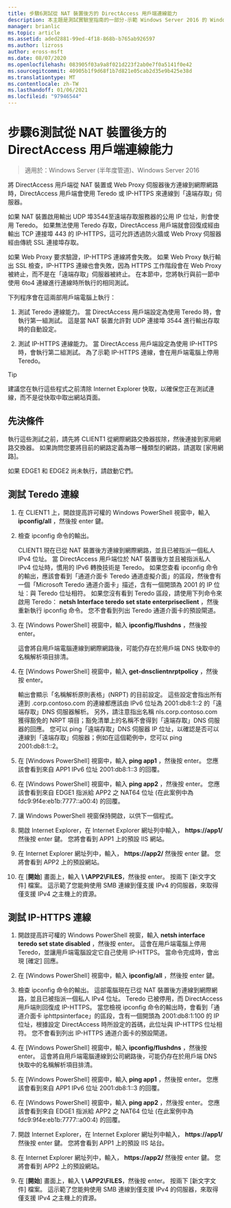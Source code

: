 ```yaml
---
title: 步驟6測試從 NAT 裝置後方的 DirectAccess 用戶端連線能力
description: 本主題是測試實驗室指南的一部分-示範 Windows Server 2016 的 Windows NLB 叢集中的 DirectAccess
manager: brianlic
ms.topic: article
ms.assetid: aded2881-99ed-4f18-868b-b765ab926597
ms.author: lizross
author: eross-msft
ms.date: 08/07/2020
ms.openlocfilehash: 083905f03a9a8f021d223f2ab0e7f0a5141f0e42
ms.sourcegitcommit: 40905b1f9d68f1b7d821e05cab2d35e9b425e38d
ms.translationtype: MT
ms.contentlocale: zh-TW
ms.lasthandoff: 01/06/2021
ms.locfileid: "97946544"
---
```

# <a name="step-6-test-directaccess-client-connectivity-from-behind-a-nat-device"></a>步驟6測試從 NAT 裝置後方的 DirectAccess 用戶端連線能力

>適用於：Windows Server (半年度管道)、Windows Server 2016

將 DirectAccess 用戶端從 NAT 裝置或 Web Proxy 伺服器後方連線到網際網路時，DirectAccess 用戶端會使用 Teredo 或 IP-HTTPS 來連線到「遠端存取」伺服器。

如果 NAT 裝置啟用輸出 UDP 埠3544至遠端存取服務器的公用 IP 位址，則會使用 Teredo。 如果無法使用 Teredo 存取，DirectAccess 用戶端就會回復成經由輸出 TCP 連接埠 443 的 IP-HTTPS，這可允許透過防火牆或 Web Proxy 伺服器經由傳統 SSL 連接埠存取。

如果 Web Proxy 要求驗證，IP-HTTPS 連線將會失敗。 如果 Web Proxy 執行輸出 SSL 檢查，IP-HTTPS 連線也會失敗，因為 HTTPS 工作階段會在 Web Proxy 被終止，而不是在「遠端存取」伺服器被終止。 在本節中，您將執行與前一節中使用 6to4 連線進行連線時所執行的相同測試。

下列程序會在這兩部用戶端電腦上執行：

1. 測試 Teredo 連線能力。 當 DirectAccess 用戶端設定為使用 Teredo 時，會執行第一組測試。 這是當 NAT 裝置允許對 UDP 連接埠 3544 進行輸出存取時的自動設定。

2. 測試 IP-HTTPS 連線能力。 當 DirectAccess 用戶端設定為使用 IP-HTTPS 時，會執行第二組測試。 為了示範 IP-HTTPS 連線，會在用戶端電腦上停用 Teredo。

> [!TIP]
> 建議您在執行這些程式之前清除 Internet Explorer 快取，以確保您正在測試連線，而不是從快取中取出網站頁面。

## <a name="prerequisites"></a>先決條件

執行這些測試之前，請先將 CLIENT1 從網際網路交換器拔除，然後連接到家用網路交換器。 如果詢問您要將目前的網路定義為哪一種類型的網路，請選取 [家用網路]。

如果 EDGE1 和 EDGE2 尚未執行，請啟動它們。

## <a name="test-teredo-connectivity"></a>測試 Teredo 連線

1. 在 CLIENT1 上，開啟提高許可權的 Windows PowerShell 視窗中，輸入 **ipconfig/all** ，然後按 enter 鍵。

2. 檢查 ipconfig 命令的輸出。

   CLIENT1 現在已從 NAT 裝置後方連線到網際網路，並且已被指派一個私人 IPv4 位址。 當 DirectAccess 用戶端位於 NAT 裝置後方並且被指派私人 IPv4 位址時，慣用的 IPv6 轉換技術是 Teredo。 如果您查看 ipconfig 命令的輸出，應該會看到「通道介面卡 Teredo 通道虛擬介面」的區段，然後會有一個「Microsoft Teredo 通道介面卡」描述，含有一個開頭為 2001 的 IP 位址：與 Teredo 位址相符。 如果您沒有看到 Teredo 區段，請使用下列命令來啟用 Teredo： **netsh Interface teredo set state enterpriseclient** ，然後重新執行 ipconfig 命令。 您不會看到列出 Teredo 通道介面卡的預設閘道。

3. 在 [Windows PowerShell] 視窗中，輸入 **ipconfig/flushdns** ，然後按 enter。

   這會將自用戶端電腦連線到網際網路後，可能仍存在於用戶端 DNS 快取中的名稱解析項目排清。

4. 在 [Windows PowerShell] 視窗中，輸入 **get-dnsclientnrptpolicy** ，然後按 enter。

   輸出會顯示「名稱解析原則表格」(NRPT) 的目前設定。 這些設定會指出所有連到 .corp.contoso.com 的連線都應該由 IPv6 位址為 2001:db8:1::2 的「遠端存取」DNS 伺服器解析。 另外，請注意指出名稱 nls.corp.contoso.com 獲得豁免的 NRPT 項目；豁免清單上的名稱不會得到「遠端存取」DNS 伺服器的回應。 您可以 ping「遠端存取」DNS 伺服器 IP 位址，以確認是否可以連線到「遠端存取」伺服器；例如在這個範例中，您可以 ping 2001:db8:1::2。

5. 在 [Windows PowerShell] 視窗中，輸入 **ping app1** ，然後按 enter。 您應該會看到來自 APP1 IPv6 位址 2001:db8:1::3 的回覆。

6. 在 [Windows PowerShell] 視窗中，輸入 **ping app2** ，然後按 enter。 您應該會看到來自 EDGE1 指派給 APP2 之 NAT64 位址 (在此案例中為 fdc9:9f4e:eb1b:7777::a00:4) 的回覆。

7. 讓 Windows PowerShell 視窗保持開啟，以供下一個程式。

8. 開啟 Internet Explorer，在 Internet Explorer 網址列中輸入， **https://app1/** 然後按 enter 鍵。 您將會看到 APP1 上的預設 IIS 網站。

9. 在 Internet Explorer 網址列中，輸入， **https://app2/** 然後按 enter 鍵。 您將會看到 APP2 上的預設網站。

10. 在 [**開始**] 畫面上，輸入 <strong> \\ \APP2\FILES</strong>，然後按 enter。 按兩下 [新文字文件] 檔案。 這示範了您能夠使用 SMB 連線到僅支援 IPv4 的伺服器，來取得僅支援 IPv4 之主機上的資源。

## <a name="test-ip-https-connectivity"></a>測試 IP-HTTPS 連線

1. 開啟提高許可權的 Windows PowerShell 視窗，輸入 **netsh interface teredo set state disabled** ，然後按 enter。 這會在用戶端電腦上停用 Teredo，並讓用戶端電腦設定它自己使用 IP-HTTPS。 當命令完成時，會出現 [確定] 回應。

2. 在 [Windows PowerShell] 視窗中，輸入 **ipconfig/all** ，然後按 enter 鍵。

3. 檢查 ipconfig 命令的輸出。 這部電腦現在已從 NAT 裝置後方連線到網際網路，並且已被指派一個私人 IPv4 位址。 Teredo 已被停用，而 DirectAccess 用戶端則回復成 IP-HTTPS。 當您檢視 ipconfig 命令的輸出時，會看到「通道介面卡 iphttpsinterface」的區段，含有一個開頭為 2001:db8:1:100 的 IP 位址，根據設定 DirectAccess 時所設定的首碼，此位址與 IP-HTTPS 位址相符。 您不會看到列出 IP-HTTPS 通道介面卡的預設閘道。

4. 在 [Windows PowerShell] 視窗中，輸入 **ipconfig/flushdns** ，然後按 enter。 這會將自用戶端電腦連線到公司網路後，可能仍存在於用戶端 DNS 快取中的名稱解析項目排清。

5. 在 [Windows PowerShell] 視窗中，輸入 **ping app1** ，然後按 enter。 您應該會看到來自 APP1 IPv6 位址 2001:db8:1::3 的回覆。

6. 在 [Windows PowerShell] 視窗中，輸入 **ping app2** ，然後按 enter。 您應該會看到來自 EDGE1 指派給 APP2 之 NAT64 位址 (在此案例中為 fdc9:9f4e:eb1b:7777::a00:4) 的回覆。

7. 開啟 Internet Explorer，在 Internet Explorer 網址列中輸入， **https://app1/** 然後按 enter 鍵。 您將會看到 APP1 上的預設 IIS 站台。

8. 在 Internet Explorer 網址列中，輸入， **https://app2/** 然後按 enter 鍵。 您將會看到 APP2 上的預設網站。

9. 在 [**開始**] 畫面上，輸入 <strong> \\ \APP2\FILES</strong>，然後按 enter。 按兩下 [新文字文件] 檔案。 這示範了您能夠使用 SMB 連線到僅支援 IPv4 的伺服器，來取得僅支援 IPv4 之主機上的資源。
